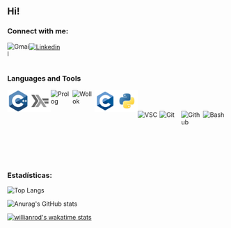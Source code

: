## Hi!

### Connect with me:
[<img align="left" alt="Gmail" width="50px"
src="https://unpkg.com/simple-icons@v5/icons/gmail.svg" />][gmail]

[<img align="center" alt="Linkedin" width="50px"
src="https://unpkg.com/simple-icons@v5/icons/linkedin.svg" />][linkedin]

<br/>

### Languages and Tools

[<img align="left" alt="C++" width="50px"
src="https://raw.githubusercontent.com/github/explore/180320cffc25f4ed1bbdfd33d4db3a66eeeeb358/topics/cpp/cpp.png" />][c++]

[<img align="left" alt="Haskell" width="50px"
src="https://raw.githubusercontent.com/github/explore/80688e429a7d4ef2fca1e82350fe8e3517d3494d/topics/haskell/haskell.png" />][haskell]

[<img align="left" alt="Prolog" width="50px"
src="https://www.swi-prolog.org/icons/swipl.png" />][prolog]

[<img align="left" alt="Wollok" width="50px"
src="https://avatars.githubusercontent.com/u/16782098?s=200&v=4" />][wollok]

[<img align="left" alt="C" width="50px"
src="https://raw.githubusercontent.com/github/explore/f3e22f0dca2be955676bc70d6214b95b13354ee8/topics/c/c.png" />][c]

[<img align="left" alt="Python" width="50px" 
src="https://raw.githubusercontent.com/github/explore/80688e429a7d4ef2fca1e82350fe8e3517d3494d/topics/python/python.png" />][python]
 
<br/><br/>

[<img align="left" alt="VSC" width="50px"
src="https://unpkg.com/simple-icons@v5/icons/visualstudiocode.svg" />][vsc]

[<img align="left" alt="Git" width="50px"
src="https://unpkg.com/simple-icons@v5/icons/git.svg" />][git]

[<img align="left" alt="Github" width="50px"
src="https://unpkg.com/simple-icons@v5/icons/github.svg" />][github]

[<img align="left" alt="Bash" width="50px"
src="https://unpkg.com/simple-icons@v5/icons/gnubash.svg" />][gnubash]

<br/><br/><br/><br/>
---

### Estadísticas:
![Top Langs](https://github-readme-stats.vercel.app/api/top-langs/?username=ITantucci&layout=compact&theme=material-palenight&show_icons=true)

![Anurag's GitHub stats](https://github-readme-stats.vercel.app/api?username=ITantucci&layout=compact&theme=material-palenight&show_icons=true)

[![willianrod's wakatime stats](https://github-readme-stats.vercel.app/api/wakatime?username=itantucci&layout=compact&theme=material-palenight&show_icons=true)](https://github.com/anuraghazra/github-readme-stats)


[gmail]: mailto:itantucci@frba.utn.edu.ar
[linkedin]: www.linkedin.com/in/ignacio-tantucci/

[vsc]: [https://code.visualstudio.com/]
[git]: [https://git-scm.com/]
[github]: [https://github.com/]
[gnubash]: [https://www.gnu.org/software/bash/]

[haskell]: [https://www.haskell.org/]
[c++]: [https://www.cplusplus.com/]
[c]: [https://en.wikipedia.org/wiki/C_(programming_language)]
[prolog]: [https://www.swi-prolog.org/]
[wollok]: [https://www.wollok.org/]
[python]: [https://www.python.org/]
